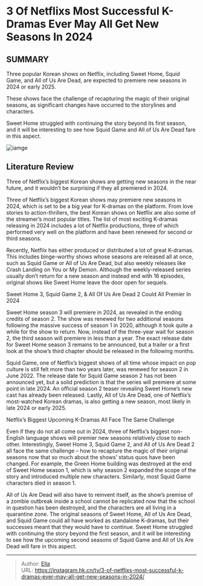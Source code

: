 # 3 Of Netflixs Most Successful K-Dramas Ever May All Get New Seasons In 2024


## SUMMARY 



Three popular Korean shows on Netflix, including Sweet Home, Squid Game, and All of Us Are Dead, are expected to premiere new seasons in 2024 or early 2025.   

These shows face the challenge of recapturing the magic of their original seasons, as significant changes have occurred to the storylines and characters.   

Sweet Home struggled with continuing the story beyond its first season, and it will be interesting to see how Squid Game and All of Us Are Dead fare in this aspect.  

![iamge](https://static1.srcdn.com/wordpress/wp-content/uploads/2024/01/park-ji-hu-as-nam-on-jo-from-all-of-us-are-dead.jpg)

## Literature Review
Three of Netflix’s biggest Korean shows are getting new seasons in the near future, and it wouldn’t be surprising if they all premiered in 2024.




Three of Netflix’s biggest Korean shows may premiere new seasons in 2024, which is set to be a big year for K-dramas on the platform. From love stories to action-thrillers, the best Korean shows on Netflix are also some of the streamer’s most popular titles. The list of most exciting K-dramas releasing in 2024 includes a lot of Netflix productions, three of which performed very well on the platform and have been renewed for second or third seasons.




Recently, Netflix has either produced or distributed a lot of great K-dramas. This includes binge-worthy shows whose seasons are released all at once, such as Squid Game or All of Us Are Dead, but also weekly releases like Crash Landing on You or My Demon. Although the weekly-released series usually don’t return for a new season and instead end with 16 episodes, original shows like Sweet Home leave the door open for sequels.


 Sweet Home 3, Squid Game 2, &amp; All Of Us Are Dead 2 Could All Premier In 2024 
     

Sweet Home season 3 will premiere in 2024, as revealed in the ending credits of season 2. The show was renewed for two additional seasons following the massive success of season 1 in 2020, although it took quite a while for the show to return. Now, instead of the three-year wait for season 2, the third season will premiere in less than a year. The exact release date for Sweet Home season 3 remains to be announced, but a trailer or a first look at the show’s third chapter should be released in the following months.



 

Squid Game, one of Netflix’s biggest shows of all time whose impact on pop culture is still felt more than two years later, was renewed for season 2 in June 2022. The release date for Squid Game season 2 has not been announced yet, but a solid prediction is that the series will premiere at some point in late 2024. An official season 2 teaser revealing Sweet Home’s new cast has already been released. Lastly, All of Us Are Dead, one of Netflix’s most-watched Korean dramas, is also getting a new season, most likely in late 2024 or early 2025.



 Netflix’s Biggest Upcoming K-Dramas All Face The Same Challenge 
          



Even if they do not all come out in 2024, three of Netflix’s biggest non-English language shows will premier new seasons relatively close to each other. Interestingly, Sweet Home 3, Squid Game 2, and All of Us Are Dead 2 all face the same challenge – how to recapture the magic of their original seasons now that so much about the shows’ status quos have been changed. For example, the Green Home building was destroyed at the end of Sweet Home season 1, which is why season 2 expanded the scope of the story and introduced multiple new characters. Similarly, most Squid Game characters died in season 1.


 

All of Us Are Dead will also have to reinvent itself, as the show’s premise of a zombie outbreak inside a school cannot be replicated now that the school in question has been destroyed, and the characters are all living in a quarantine zone. The original seasons of Sweet Home, All of Us Are Dead, and Squid Game could all have worked as standalone K-dramas, but their successes meant that they would have to continue. Sweet Home struggled with continuing the story beyond the first season, and it will be interesting to see how the upcoming second seasons of Squid Game and All of Us Are Dead will fare in this aspect.




---

> Author: [Ella](https://instagram.hk.cn/)  
> URL: https://instagram.hk.cn/tv/3-of-netflixs-most-successful-k-dramas-ever-may-all-get-new-seasons-in-2024/  

